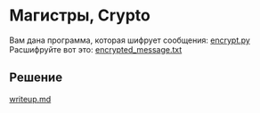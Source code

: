 # Магистры, Crypto

Вам дана программа, которая шифрует сообщения: [encrypt.py](encrypt.py)  
Расшифруйте вот это: [encrypted_message.txt](encrypted_message.txt)


## Решение
[writeup.md](writeup.md)
